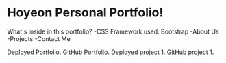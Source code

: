 # Hoyeon Personal Portfolio!

What's inside in this portfolio?
-CSS Framework used: Bootstrap
-About Us
-Projects
-Contact Me

[Deployed Portfolio](https://hoyeoness9837.github.io/Responsive-Portfolio/).
[GitHub Portfolio](https://github.com/hoyeoness9837/Responsive-Portfolio).
[Deployed project 1](https://alanhlee.github.io/PokemonIndex/).
[GitHub project 1](https://github.com/alanhlee/PokemonIndex/).
